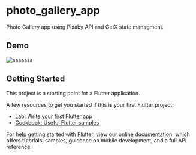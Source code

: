 # photo_gallery_app

Photo Gallery app using Pixaby API and GetX state managment.

## Demo
![aaaaass](https://user-images.githubusercontent.com/81378260/155662741-93ef6807-e7d1-4da8-bec3-3d3e4a32923c.png)


## Getting Started

This project is a starting point for a Flutter application.

A few resources to get you started if this is your first Flutter project:

- [Lab: Write your first Flutter app](https://flutter.dev/docs/get-started/codelab)
- [Cookbook: Useful Flutter samples](https://flutter.dev/docs/cookbook)

For help getting started with Flutter, view our
[online documentation](https://flutter.dev/docs), which offers tutorials,
samples, guidance on mobile development, and a full API reference.
